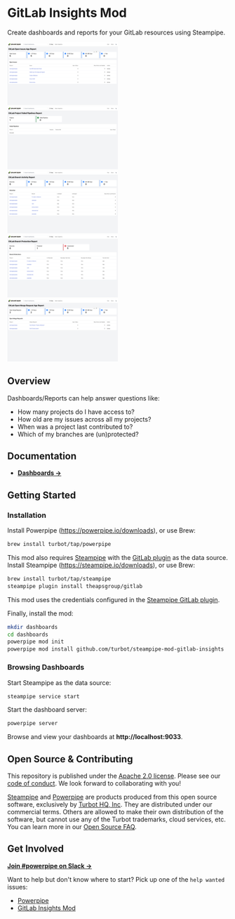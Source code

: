# GitLab Insights Mod

Create dashboards and reports for your GitLab resources using Steampipe.

<img src="https://raw.githubusercontent.com/turbot/steampipe-mod-gitlab-insights/add-new-checks/docs/images/open_issue_age_report.png" width="50%" type="thumbnail"/>
<img src="https://raw.githubusercontent.com/turbot/steampipe-mod-gitlab-insights/add-new-checks/docs/images/project_failed_pipeline_report.png" width="50%" type="thumbnail"/>
<img src="https://raw.githubusercontent.com/turbot/steampipe-mod-gitlab-insights/add-new-checks/docs/images/branch_activity_report.png" width="50%" type="thumbnail"/>
<img src="https://raw.githubusercontent.com/turbot/steampipe-mod-gitlab-insights/add-new-checks/docs/images/branch_protection_report.png" width="50%" type="thumbnail"/>
<img src="https://raw.githubusercontent.com/turbot/steampipe-mod-gitlab-insights/add-new-checks/docs/images/open_mr_age_report.png" width="50%" type="thumbnail"/>

## Overview

Dashboards/Reports can help answer questions like:

- How many projects do I have access to?
- How old are my issues across all my projects?
- When was a project last contributed to?
- Which of my branches are (un)protected?

## Documentation

- **[Dashboards →](https://hub-powerpipe-io-git-development-turbot.vercel.app/mods/turbot/gitlab_insights/dashboards)**

## Getting Started

### Installation

Install Powerpipe (https://powerpipe.io/downloads), or use Brew:

```sh
brew install turbot/tap/powerpipe
```

This mod also requires [Steampipe](https://steampipe.io) with the [GitLab plugin](https://hub.steampipe.io/plugins/theapsgroup/gitlab) as the data source. Install Steampipe (https://steampipe.io/downloads), or use Brew:

```sh
brew install turbot/tap/steampipe
steampipe plugin install theapsgroup/gitlab
```

This mod uses the credentials configured in the [Steampipe GitLab plugin](https://hub.steampipe.io/plugins/theapsgroup/gitlab#configuration).

Finally, install the mod:

```sh
mkdir dashboards
cd dashboards
powerpipe mod init
powerpipe mod install github.com/turbot/steampipe-mod-gitlab-insights
```

### Browsing Dashboards

Start Steampipe as the data source:

```sh
steampipe service start
```

Start the dashboard server:

```sh
powerpipe server
```

Browse and view your dashboards at **http://localhost:9033**.

## Open Source & Contributing

This repository is published under the [Apache 2.0 license](https://www.apache.org/licenses/LICENSE-2.0). Please see our [code of conduct](https://github.com/turbot/.github/blob/main/CODE_OF_CONDUCT.md). We look forward to collaborating with you!

[Steampipe](https://steampipe.io) and [Powerpipe](https://powerpipe.io) are products produced from this open source software, exclusively by [Turbot HQ, Inc](https://turbot.com). They are distributed under our commercial terms. Others are allowed to make their own distribution of the software, but cannot use any of the Turbot trademarks, cloud services, etc. You can learn more in our [Open Source FAQ](https://turbot.com/open-source).

## Get Involved

**[Join #powerpipe on Slack →](https://turbot.com/community/join)**

Want to help but don't know where to start? Pick up one of the `help wanted` issues:

- [Powerpipe](https://github.com/turbot/powerpipe/labels/help%20wanted)
- [GitLab Insights Mod](https://github.com/turbot/steampipe-mod-gitlab-insights/labels/help%20wanted)